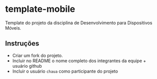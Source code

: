 # template-mobile

Template do projeto da disciplina de Desenvolvimento para Dispositivos Móveis.

## Instruções

- Criar um fork do projeto.
- Incluir no README o nome completo dos integrantes da equipe + usuário github
- Incluir o usuário `chaua` como participante do projeto
    
